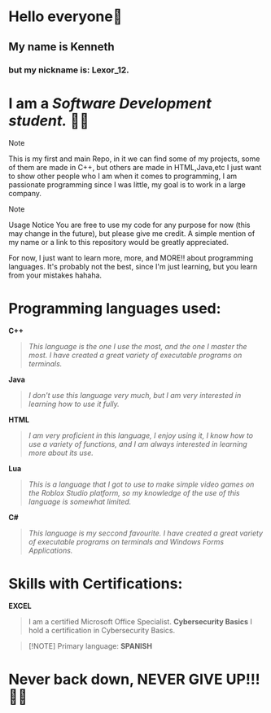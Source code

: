 # Hello everyone👋

## My name is Kenneth  
### but my nickname is: **Lexor_12.**
# I am a *Software Development student.* 👨‍💻

> [!NOTE]
This is my first and main Repo, in it we can find some of my projects, some of them are made in C++, but others are made in HTML,Java,etc I just want to show other people who I am when it comes to programming, I am passionate programming since I was little, my goal is to work in a large company.


> [!NOTE]
Usage Notice
You are free to use my code for any purpose for now (this may change in the future), but please give me credit. A simple mention of my name or a link to this repository would be greatly appreciated.

For now, I just want to learn more, more, and MORE!! about programming languages.
It's probably not the best, since I'm just learning, but you learn from your mistakes hahaha.



# Programming languages used:

**C++**
>*This language is the one I use the most, and the one I master the most. I have created a great variety of executable programs on terminals.*


**Java**
>*I don't use this language very much, but I am very interested in learning how to use it fully.*

**HTML**
>*I am very proficient in this language, I enjoy using it, I know how to use a variety of functions, and I am always interested in learning more about its use.*


**Lua**
>*This is a language that I got to use to make simple video games on the Roblox Studio platform, so my knowledge of the use of this language is somewhat limited.*

**C#**
>*This language is my seccond favourite. I have created a great variety of executable programs on terminals and Windows Forms Applications.*

# Skills with Certifications:
**EXCEL**
>I am a certified Microsoft Office Specialist.
**Cybersecurity Basics**
>I hold a certification in Cybersecurity Basics.

>  [!NOTE]
Primary language: **SPANISH**

# Never back down, NEVER GIVE UP!!! 💪🔥
